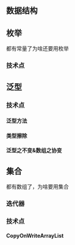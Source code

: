 ## 数据结构

## 枚举

都有常量了为啥还要用枚举

### 技术点

## 泛型

### 技术点

#### 泛型方法

#### 类型擦除

#### 泛型之不变&数组之协变

## 集合

都有数组了，为啥要用集合

### 迭代器

### 技术点

#### CopyOnWriteArrayList